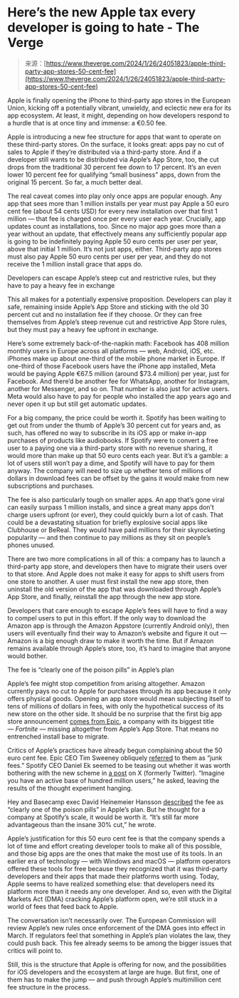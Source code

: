 <!--yml
category: 未分类
date: 2024-05-27 15:14:17
-->

# Here’s the new Apple tax every developer is going to hate - The Verge

> 来源：[https://www.theverge.com/2024/1/26/24051823/apple-third-party-app-stores-50-cent-fee](https://www.theverge.com/2024/1/26/24051823/apple-third-party-app-stores-50-cent-fee)

Apple is finally opening the iPhone to third-party app stores in the European Union, kicking off a potentially vibrant, unwieldy, and eclectic new era for its app ecosystem. At least, it might, depending on how developers respond to a hurdle that is at once tiny and immense: a €0.50 fee.

Apple is introducing a new fee structure for apps that want to operate on these third-party stores. On the surface, it looks great: apps pay no cut of sales to Apple if they’re distributed via a third-party store. And if a developer still wants to be distributed via Apple’s App Store, too, the cut drops from the traditional 30 percent fee down to 17 percent. It’s an even lower 10 percent fee for qualifying “small business” apps, down from the original 15 percent. So far, a much better deal.

The real caveat comes into play only once apps are popular enough. Any app that sees more than 1 million installs per year must pay Apple a 50 euro cent fee (about 54 cents USD) for every new installation over that first 1 million — that fee is charged once per every user each year. Crucially, app updates count as installations, too. Since no major app goes more than a year without an update, that effectively means any sufficiently popular app is going to be indefinitely paying Apple 50 euro cents per user per year, above that initial 1 million. It’s not just apps, either. Third-party app stores must also pay Apple 50 euro cents per user per year, and they do not receive the 1 million install grace that apps do.

Developers can escape Apple’s steep cut and restrictive rules, but they have to pay a heavy fee in exchange

This all makes for a potentially expensive proposition. Developers can play it safe, remaining inside Apple’s App Store and sticking with the old 30 percent cut and no installation fee if they choose. Or they can free themselves from Apple’s steep revenue cut and restrictive App Store rules, but they must pay a heavy fee upfront in exchange.

Here’s some extremely back-of-the-napkin math: Facebook has 408 million monthly users in Europe across all platforms — web, Android, iOS, etc. iPhones make up about one-third of the mobile phone market in Europe. If one-third of those Facebook users have the iPhone app installed, Meta would be paying Apple €67.5 million (around $73.4 million) per year, just for Facebook. And there’d be another fee for WhatsApp, another for Instagram, another for Messenger, and so on. That number is also just for active users. Meta would also have to pay for people who installed the app years ago and never open it up but still get automatic updates.

For a big company, the price could be worth it. Spotify has been waiting to get out from under the thumb of Apple’s 30 percent cut for years and, as such, has offered no way to subscribe in its iOS app or make in-app purchases of products like audiobooks. If Spotify were to convert a free user to a paying one via a third-party store with no revenue sharing, it would more than make up that 50 euro cents each year. But it’s a gamble: a lot of users still won’t pay a dime, and Spotify will have to pay for them anyway. The company will need to size up whether tens of millions of dollars in download fees can be offset by the gains it would make from new subscriptions and purchases.

The fee is also particularly tough on smaller apps. An app that’s gone viral can easily surpass 1 million installs, and since a great many apps don’t charge users upfront (or ever), they could quickly burn a lot of cash. That could be a devastating situation for briefly explosive social apps like Clubhouse or BeReal. They would have paid millions for their skyrocketing popularity — and then continue to pay millions as they sit on people’s phones unused.

There are two more complications in all of this: a company has to launch a third-party app store, and developers then have to migrate their users over to that store. And Apple does not make it easy for apps to shift users from one store to another. A user must first install the new app store, then uninstall the old version of the app that was downloaded through Apple’s App Store, and finally, reinstall the app through the new app store.

Developers that care enough to escape Apple’s fees will have to find a way to compel users to put in this effort. If the only way to download the Amazon app is through the Amazon Appstore (currently Android only), then users will eventually find their way to Amazon’s website and figure it out — Amazon is a big enough draw to make it worth the time. But if Amazon remains available through Apple’s store, too, it’s hard to imagine that anyone would bother.

The fee is “clearly one of the poison pills” in Apple’s plan

Apple’s fee might stop competition from arising altogether. Amazon currently pays no cut to Apple for purchases through its app because it only offers physical goods. Opening an app store would mean subjecting itself to tens of millions of dollars in fees, with only the hypothetical success of its new store on the other side. It should be no surprise that the first big app store announcement [comes from Epic](/2024/1/25/24050800/epic-games-store-fortnite-apple-ios-launch-eu-dma), a company with its biggest title — *Fortnite* — missing altogether from Apple’s App Store. That means no entrenched install base to migrate.

Critics of Apple’s practices have already begun complaining about the 50 euro cent fee. Epic CEO Tim Sweeney obliquely [referred](https://twitter.com/TimSweeneyEpic/status/1750589570880516402) to them as “junk fees.” Spotify CEO Daniel Ek seemed to be teasing out whether it was worth bothering with the new scheme in [a post](https://twitter.com/eldsjal/status/1750630579421249626) on X (formerly Twitter). “Imagine you have an active base of hundred million users,” he asked, leaving the results of the thought experiment hanging.

Hey and Basecamp exec David Heinemeier Hansson [described](https://twitter.com/dhh/status/1750642438014931105) the fee as “clearly one of the poison pills” in Apple’s plan. But he thought for a company at Spotify’s scale, it would be worth it. “It’s still far more advantageous than the insane 30% cut,” he wrote.

Apple’s justification for this 50 euro cent fee is that the company spends a lot of time and effort creating developer tools to make all of this possible, and those big apps are the ones that make the most use of its tools. In an earlier era of technology — with Windows and macOS — platform operators offered these tools for free because they recognized that it was third-party developers and their apps that made their platforms worth using. Today, Apple seems to have realized something else: that developers need its platform more than it needs any one developer. And so, even with the Digital Markets Act (DMA) cracking Apple’s platform open, we’re still stuck in a world of fees that feed back to Apple.

The conversation isn’t necessarily over. The European Commission will review Apple’s new rules once enforcement of the DMA goes into effect in March. If regulators feel that something in Apple’s plan violates the law, they could push back. This fee already seems to be among the bigger issues that critics will point to.

Still, this is the structure that Apple is offering for now, and the possibilities for iOS developers and the ecosystem at large are huge. But first, one of them has to make the jump — and push through Apple’s multimillion cent fee structure in the process.
